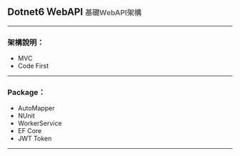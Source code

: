 ## Dotnet6 ＷebAPI <span style="color:#666666; font-size:16px;">基礎WebAPI架構</span>

---
### 架構說明：
- MVC 
- Code First
---
### Package：
- AutoMapper
- NUnit
- WorkerService
- EF Core
- JWT Token
---